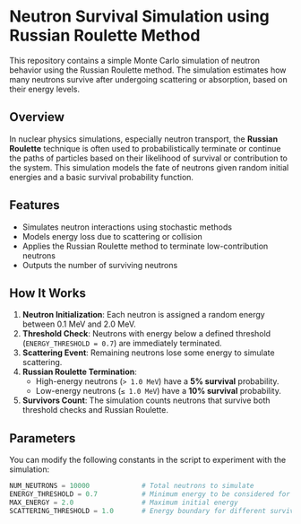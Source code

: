 # Neutron Survival Simulation using Russian Roulette Method

This repository contains a simple Monte Carlo simulation of neutron behavior using the Russian Roulette method. The simulation estimates how many neutrons survive after undergoing scattering or absorption, based on their energy levels.

## Overview

In nuclear physics simulations, especially neutron transport, the **Russian Roulette** technique is often used to probabilistically terminate or continue the paths of particles based on their likelihood of survival or contribution to the system. This simulation models the fate of neutrons given random initial energies and a basic survival probability function.

## Features

- Simulates neutron interactions using stochastic methods
- Models energy loss due to scattering or collision
- Applies the Russian Roulette method to terminate low-contribution neutrons
- Outputs the number of surviving neutrons

## How It Works

1. **Neutron Initialization**: Each neutron is assigned a random energy between 0.1 MeV and 2.0 MeV.
2. **Threshold Check**: Neutrons with energy below a defined threshold (`ENERGY_THRESHOLD = 0.7`) are immediately terminated.
3. **Scattering Event**: Remaining neutrons lose some energy to simulate scattering.
4. **Russian Roulette Termination**:
   - High-energy neutrons (`> 1.0 MeV`) have a **5% survival** probability.
   - Low-energy neutrons (`≤ 1.0 MeV`) have a **10% survival** probability.
5. **Survivors Count**: The simulation counts neutrons that survive both threshold checks and Russian Roulette.

## Parameters

You can modify the following constants in the script to experiment with the simulation:

```python
NUM_NEUTRONS = 10000             # Total neutrons to simulate
ENERGY_THRESHOLD = 0.7           # Minimum energy to be considered for survival
MAX_ENERGY = 2.0                 # Maximum initial energy
SCATTERING_THRESHOLD = 1.0       # Energy boundary for different survival probabilities



